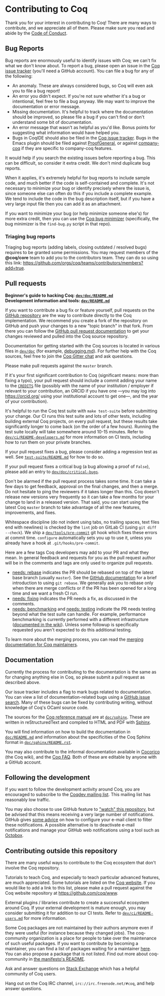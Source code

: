# Contributing to Coq

Thank you for your interest in contributing to Coq! There are many ways to
contribute, and we appreciate all of them. Please make sure you read and
abide by the [Code of Conduct](CODE_OF_CONDUCT.md).

## Bug Reports

Bug reports are enormously useful to identify issues with Coq; we can't fix
what we don't know about. To report a bug, please open an issue in the
[Coq issue tracker](https://github.com/coq/coq/issues) (you'll need a GitHub
account). You can file a bug for any of the following:

- An anomaly. These are always considered bugs, so Coq will even ask you to
  file a bug report!
- An error you didn't expect. If you're not sure whether it's a bug or
  intentional, feel free to file a bug anyway. We may want to improve the
  documentation or error message.
- Missing documentation. It's helpful to track where the documentation should
  be improved, so please file a bug if you can't find or don't understand some
  bit of documentation.
- An error message that wasn't as helpful as you'd like. Bonus points for
  suggesting what information would have helped you.
- Bugs in CoqIDE should also be filed in the
  [Coq issue tracker](https://github.com/coq/coq/issues).
  Bugs in the Emacs plugin should be filed against
  [ProofGeneral](https://github.com/ProofGeneral/PG/issues), or against
  [company-coq](https://github.com/cpitclaudel/company-coq/issues) if they are
  specific to company-coq features.

It would help if you search the existing issues before reporting a bug. This
can be difficult, so consider it extra credit. We don't mind duplicate bug
reports.

When it applies, it's extremely helpful for bug reports to include sample
code, and much better if the code is self-contained and complete. It's not
necessary to minimize your bug or identify precisely where the issue is,
since someone else can often do this if you include a complete example. We
tend to include the code in the bug description itself, but if you have a
very large input file then you can add it as an attachment.

If you want to minimize your bug (or help minimize someone else's) for more
extra credit, then you can use the
[Coq bug minimizer](https://github.com/JasonGross/coq-tools) (specifically,
the bug minimizer is the `find-bug.py` script in that repo).

### Triaging bug reports

Triaging bug reports (adding labels, closing outdated / resolved bugs)
requires to be granted some permissions. You may request members of the
**@coq/core** team to add you to the contributors team. They can do so using
this link: <https://github.com/orgs/coq/teams/contributors/members?add=true>.

## Pull requests

**Beginner's guide to hacking Coq: [`dev/doc/README.md`](dev/doc/README.md)** \
**Development information and tools: [`dev/README.md`](dev/README.md)**

If you want to contribute a bug fix or feature yourself, pull requests on
the [GitHub repository](https://github.com/coq/coq) are the way to contribute
directly to the Coq implementation. We recommend you create a fork of the
repository on GitHub and push your changes to a new "topic branch" in that
fork. From there you can follow the
[GitHub pull request documentation](https://help.github.com/articles/about-pull-requests/)
to get your changes reviewed and pulled into the Coq source repository.

Documentation for getting started with the Coq sources is located in various
files in [`dev/doc`](dev/doc) (for example, [debugging.md](dev/doc/debugging.md)).
For further help with the Coq sources, feel free to join
the [Coq Gitter chat](https://gitter.im/coq/coq) and ask questions.

Please make pull requests against the `master` branch.

If it's your first significant contribution to Coq (significant means: more
than fixing a typo), your pull request should include a commit adding your name
to the [`CREDITS`](CREDITS) file (possibly with the name of your
institution / employer if relevant to your contribution, an ORCID if you have
one —you may log into https://orcid.org/ using your institutional account to
get one—, and the year of your contribution).

It's helpful to run the Coq test suite with `make test-suite` before submitting
your change. Our CI runs this test suite and lots of other tests, including
building external Coq projects, on every pull request, but these results
take significantly longer to come back (on the order of a few hours). Running
the test suite locally will take somewhere around 10-15 minutes. Refer to
[`dev/ci/README-developers.md`](dev/ci/README-developers.md) for more
information on CI tests, including how to run them on your private branches.

If your pull request fixes a bug, please consider adding a regression test as
well. See [`test-suite/README.md`](test-suite/README.md) for how to do so.

If your pull request fixes a critical bug (a bug allowing a proof of `False`),
please add an entry to [`dev/doc/critical-bugs`](/dev/doc/critical-bugs).

Don't be alarmed if the pull request process takes some time. It can take a
few days to get feedback, approval on the final changes, and then a merge.
Do not hesitate to ping the reviewers if it takes longer than this.
Coq doesn't release new versions very frequently so it can take a few months
for your change to land in a released version. That said, you can start using
the latest Coq `master` branch to take advantage of all the new features,
improvements, and fixes.

Whitespace discipline (do not indent using tabs, no trailing spaces, text
files end with newlines) is checked by the `lint` job on GitLab CI (using
`git diff --check`). We ship a [`dev/tools/pre-commit`](/dev/tools/pre-commit)
git hook which fixes these errors at commit time. `configure` automatically
sets you up to use it, unless you already have a hook at `.git/hooks/pre-commit`.

Here are a few tags Coq developers may add to your PR and what they mean. In
general feedback and requests for you as the pull request author will be in
the comments and tags are only used to organize pull requests.

- [needs: rebase][rebase-label] indicates the PR should be rebased on top of
  the latest base branch (usually `master`). See the
  [GitHub documentation](https://help.github.com/articles/about-git-rebase/)
  for a brief introduction to using `git rebase`.
  We generally ask you to rebase only when there are merge conflicts or if
  the PR has been opened for a long time and we want a fresh CI run.
- [needs: fixing][fixing-label] indicates the PR needs a fix, as discussed in the comments.
- [needs: benchmarking][benchmarking-label] and [needs: testing][testing-label]
  indicate the PR needs testing beyond what the test suite can handle.
  For example, performance benchmarking is currently performed with a different
  infrastructure ([documented in the wiki][jenkins-doc]). Unless some followup
  is specifically requested you aren't expected to do this additional testing.

To learn more about the merging process, you can read the
[merging documentation for Coq maintainers](dev/doc/MERGING.md).

## Documentation

Currently the process for contributing to the documentation is the same as
for changing anything else in Coq, so please submit a pull request as
described above.

Our issue tracker includes a flag to mark bugs related to documentation.
You can view a list of documentation-related bugs using a
[GitHub issue search](https://github.com/coq/coq/issues?q=is%3Aopen+is%3Aissue+label%3A%22kind%3A+documentation%22).
Many of these bugs can be fixed by contributing writing, without knowledge
of Coq's OCaml source code.

The sources for the [Coq reference manual](https://coq.inria.fr/distrib/current/refman/)
are at [`doc/sphinx`](/doc/sphinx). These are written in reStructuredText
and compiled to HTML and PDF with [Sphinx](http://www.sphinx-doc.org/).

You will find information on how to build the documentation in
[`doc/README.md`](doc/README.md) and information about the specificities of
the Coq Sphinx format in [`doc/sphinx/README.rst`](doc/sphinx/README.rst).

You may also contribute to the informal documentation available in
[Cocorico](https://github.com/coq/coq/wiki) (the Coq wiki), and the
[Coq FAQ](https://github.com/coq/coq/wiki/The-Coq-FAQ). Both of these are
editable by anyone with a GitHub account.

## Following the development

If you want to follow the development activity around Coq, you are encouraged
to subscribe to the [Coqdev mailing list](https://sympa.inria.fr/sympa/info/coqdev).
This mailing list has reasonably low traffic.

You may also choose to use GitHub feature to
["watch" this repository](https://github.com/coq/coq/subscription), but be
advised that this means receiving a very large number of notifications.
GitHub gives [some advice](https://blog.github.com/2017-07-18-managing-large-numbers-of-github-notifications/#prioritize-the-notifications-you-receive)
on how to configure your e-mail client to filter these notifications.
A possible alternative is to deactivate e-mail notifications and manage your
GitHub web notifications using a tool such as [Octobox](http://octobox.io/).

## Contributing outside this repository

There are many useful ways to contribute to the Coq ecosystem that don't
involve the Coq repository.

Tutorials to teach Coq, and especially to teach particular advanced features,
are much appreciated. Some tutorials are listed on the
[Coq website](https://coq.inria.fr/documentation). If you would like to add
a link to this list, please make a pull request against the Coq website
repository at <https://github.com/coq/www>.

External plugins / libraries contribute to create a successful ecosystem
around Coq. If your external development is mature enough, you may consider
submitting it for addition to our CI tests. Refer to
[`dev/ci/README-users.md`](dev/ci/README-users.md) for more information.

Some Coq packages are not maintained by their authors anymore even if they
were useful (for instance because they changed jobs). The coq-community
organization is a place for people to take over the maintenance of such
useful packages. If you want to contribute by becoming a maintainer, you can
find a list of packages waiting for a maintainer [here](https://github.com/coq-community/manifesto/issues?q=is%3Aissue+is%3Aopen+label%3Amaintainer-wanted).
You can also propose a package that is not listed. Find out more about
coq-community in [the manifesto's README](https://github.com/coq-community/manifesto).

Ask and answer questions on [Stack Exchange](https://stackexchange.com/filters/299857/questions-tagged-coq-on-stackexchange-sites)
which has a helpful community of Coq users.

Hang out on the Coq IRC channel, `irc://irc.freenode.net/#coq`, and help answer questions.

[rebase-label]: https://github.com/coq/coq/pulls?utf8=%E2%9C%93&q=is%3Aopen%20is%3Apr%20label%3A%22needs%3A%20rebase%22
[fixing-label]: https://github.com/coq/coq/pulls?q=is%3Aopen+is%3Apr+label%3A%22needs%3A+fixing%22
[benchmarking-label]: https://github.com/coq/coq/pulls?q=is%3Aopen+is%3Apr+label%3A%22needs%3A+benchmarking%22
[testing-label]: https://github.com/coq/coq/pulls?q=is%3Aopen+is%3Apr+label%3A%22needs%3A+testing%22

[jenkins-doc]: https://github.com/coq/coq/wiki/Jenkins-(automated-benchmarking)
